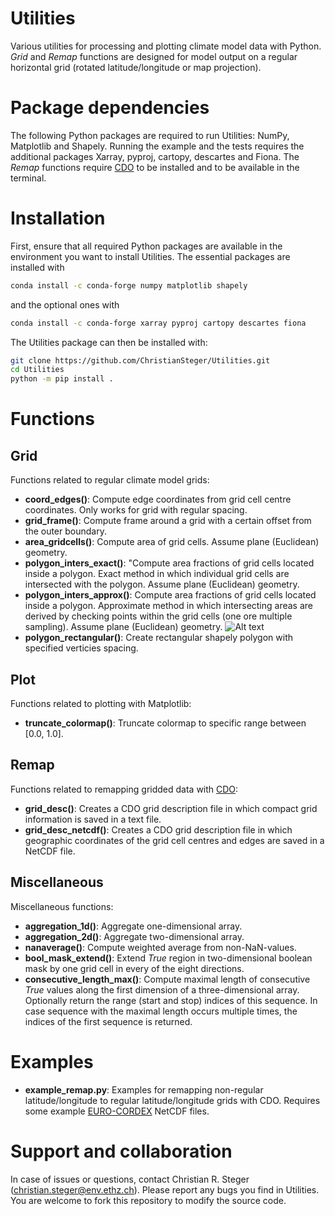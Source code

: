 # Utilities
Various utilities for processing and plotting climate model data with Python. *Grid* and *Remap* functions are designed for model output on a regular horizontal grid (rotated latitude/longitude or map projection).

# Package dependencies

The following Python packages are required to run Utilities: NumPy, Matplotlib and Shapely.
Running the example and the tests requires the additional packages Xarray, pyproj, cartopy, descartes and Fiona.
The *Remap* functions require [CDO](https://code.mpimet.mpg.de/projects/cdo/) to be installed and to be available in the terminal.

# Installation

First, ensure that all required Python packages are available in the environment you want to install Utilities.
The essential packages are installed with

```bash
conda install -c conda-forge numpy matplotlib shapely
```

and the optional ones with

```bash
conda install -c conda-forge xarray pyproj cartopy descartes fiona
```

The Utilities package can then be installed with:

```bash
git clone https://github.com/ChristianSteger/Utilities.git
cd Utilities
python -m pip install .
```

# Functions

## Grid
Functions related to regular climate model grids:
- **coord_edges()**: Compute edge coordinates from grid cell centre coordinates. Only works for grid with regular spacing.
- **grid_frame()**: Compute frame around a grid with a certain offset from the outer boundary.
- **area_gridcells()**: Compute area of grid cells. Assume plane (Euclidean) geometry.
- **polygon_inters_exact()**: "Compute area fractions of grid cells located inside a polygon. Exact method in which individual grid cells are intersected with the polygon. Assume plane (Euclidean) geometry.
- **polygon_inters_approx()**: Compute area fractions of grid cells located inside a polygon. Approximate method in which intersecting areas are derived by checking points within the grid cells (one ore multiple sampling). Assume plane (Euclidean) geometry.
![Alt text](https://github.com/ChristianSteger/Media/blob/master/Utilities/Grid_polygon_inters.png?raw=true "Output from test_grid.py")
- **polygon_rectangular()**: Create rectangular shapely polygon with specified verticies spacing.

## Plot
Functions related to plotting with Matplotlib:
- **truncate_colormap()**: Truncate colormap to specific range between [0.0, 1.0].

## Remap
Functions related to remapping gridded data with [CDO](https://code.mpimet.mpg.de/projects/cdo/): 
- **grid_desc()**: Creates a CDO grid description file in which compact grid information is saved in a text file.
- **grid_desc_netcdf()**: Creates a CDO grid description file in which geographic coordinates of the grid cell centres and edges are saved in a NetCDF file.

## Miscellaneous
Miscellaneous functions:
- **aggregation_1d()**: Aggregate one-dimensional array.
- **aggregation_2d()**: Aggregate two-dimensional array.
- **nanaverage()**: Compute weighted average from non-NaN-values.
- **bool_mask_extend()**: Extend *True* region in two-dimensional boolean mask by one grid cell in every of the eight directions.
- **consecutive_length_max()**: Compute maximal length of consecutive *True* values along the first dimension of a three-dimensional array. Optionally return the range (start and stop) indices of this sequence. In case sequence with the maximal length occurs multiple times, the indices of the first sequence is returned.

# Examples
- **example_remap.py**: Examples for remapping non-regular latitude/longitude to regular latitude/longitude grids with CDO. Requires some example [EURO-CORDEX](https://esgf-data.dkrz.de/search/cordex-dkrz/) NetCDF files.

# Support and collaboration

In case of issues or questions, contact Christian R. Steger (christian.steger@env.ethz.ch). Please report any bugs you find in Utilities. You are welcome to fork this repository to modify the source code.